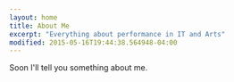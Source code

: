 ```yaml
---
layout: home
title: About Me
excerpt: "Everything about performance in IT and Arts"
modified: 2015-05-16T19:44:38.564948-04:00
---
```


Soon I'll tell you something about me.